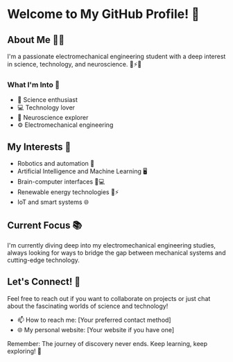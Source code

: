 # Welcome to My GitHub Profile! 👋

## About Me 🧠💡

I'm a passionate electromechanical engineering student with a deep interest in science, technology, and neuroscience. 🔧⚡🧪

### What I'm Into 🚀

- 🔬 Science enthusiast
- 💻 Technology lover
- 🧠 Neuroscience explorer
- ⚙️ Electromechanical engineering

## My Interests 🌟

- Robotics and automation 🤖
- Artificial Intelligence and Machine Learning 🖥️
- Brain-computer interfaces 🧠💻
- Renewable energy technologies 🌿⚡
- IoT and smart systems 🌐

## Current Focus 📚

I'm currently diving deep into my electromechanical engineering studies, always looking for ways to bridge the gap between mechanical systems and cutting-edge technology.

## Let's Connect! 🤝

Feel free to reach out if you want to collaborate on projects or just chat about the fascinating worlds of science and technology!

- 📫 How to reach me: [Your preferred contact method]
- 🌐 My personal website: [Your website if you have one]

Remember: The journey of discovery never ends. Keep learning, keep exploring! 🌠
